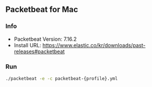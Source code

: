 <h2>Packetbeat for Mac</h2>

<h3> Info </h3>

- Packetbeat Version: 7.16.2
- Install URL: https://www.elastic.co/kr/downloads/past-releases#packetbeat

<h3> Run </h3>

~~~sh
./packetbeat -e -c packetbeat-{profile}.yml
~~~
